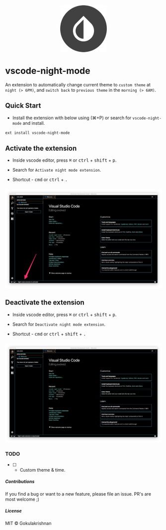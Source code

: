 ### <p align="center"><img width="150px" height="150px" src="https://raw.githubusercontent.com/gokulkrishh/vscode-night-mode/master/images/vscode-night-mode.png"></p>

# vscode-night-mode

An extension to automatically change current theme to `custom theme` at `night (> 6PM)`, and `switch back` to `previous theme` in the `morning (> 6AM)`.

## Quick Start

- Install the extension with below using (⌘+P) or search for `vscode-night-mode` and install.

```bash
ext install vscode-night-mode
```

## Activate the extension

- Inside vscode editor, press <kbd>⌘</kbd> or <kbd>ctrl</kbd> + <kbd>shift</kbd> + <kbd>p</kbd>.

- Search for `Activate night mode extension`.

- Shortcut - <kbd>cmd</kbd> or <kbd>ctrl</kbd> + <kbd>.</kbd>

### <p align="center"><img src="https://raw.githubusercontent.com/gokulkrishh/vscode-night-mode/master/images/vscode-activated.png"></p>


## Deactivate the extension

- Inside vscode editor, press <kbd>⌘</kbd> or <kbd>ctrl</kbd> + <kbd>shift</kbd> + <kbd>p</kbd>.

- Search for `Deactivate night mode extension`.

- Shortcut - <kbd>cmd</kbd> or <kbd>ctrl</kbd> + <kbd>shift</kbd> + <kbd>.</kbd>

### <p align="center"><img src="https://raw.githubusercontent.com/gokulkrishh/vscode-night-mode/master/images/vscode-deactivated.png"></p>

### TODO

- [ ] - Custom theme & time.

##### Contributions

If you find a bug or want to a new feature, please file an issue. PR's are most welcome ;)

##### License

MIT © Gokulakrishnan
